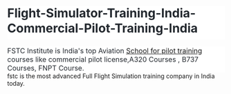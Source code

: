<p>&nbsp;</p><h1 style="background-color: white; border-bottom: 1px solid var(--color-border-muted); box-sizing: border-box; color: #24292f; font-family: -apple-system, BlinkMacSystemFont, &quot;Segoe UI&quot;, Helvetica, Arial, sans-serif, &quot;Apple Color Emoji&quot;, &quot;Segoe UI Emoji&quot;; line-height: 1.25; margin-bottom: 16px; margin-left: 0px; margin-right: 0px; margin-top: 0px !important; padding-bottom: 0.3em;">Flight-Simulator-Training-India-Commercial-Pilot-Training-India</h1><p style="background-color: white; box-sizing: border-box; color: #24292f; font-family: -apple-system, BlinkMacSystemFont, &quot;Segoe UI&quot;, Helvetica, Arial, sans-serif, &quot;Apple Color Emoji&quot;, &quot;Segoe UI Emoji&quot;; font-size: 16px; margin-bottom: 0px !important; margin-top: 0px;">FSTC Institute is India's top Aviation <a href="https://www.fstc.in/" target="_blank">School for pilot training</a> courses like commercial pilot license,A320 Courses , B737 Courses, FNPT Course.</p>
fstc is the most advanced Full Flight Simulation training company in India today.
